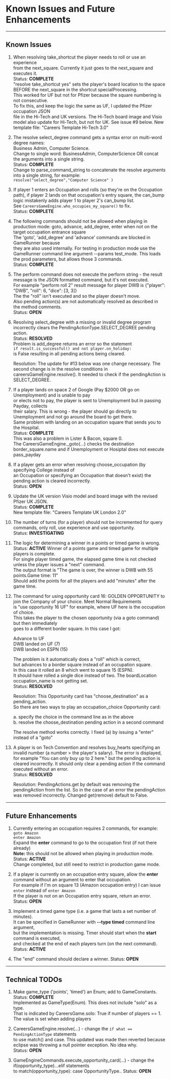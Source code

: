 # Known Issues and Future Enhancements

---
## Known Issues
1. When resolving take_shortcut the player needs to roll or use an experience<br>
from the next_square. Currently it just goes to the next_square and executes it.<br>
Status: **COMPLETE**<br>
"resolve take_shortcut yes" sets the player's board location to the space<br>
 BEFORE the next_square in the shortcut specialProcessing.<br>
 This worked for UF but not for Pfizer because the square numbering is not consecutive.<br>
 To fix this, and keep the logic the same as UF, I updated the Pfizer occupation JSON<br>
 file in the Hi-Tech and UK versions. The Hi-Tech board image and Visio model also update
 for Hi-Tech, but not for UK. See issue #9 below. New template file: "Careers Template Hi-Tech 3.0"</p>

2. The resolve select_degree command gets a syntax error on multi-word degree names:<br>
Business Admin, Computer Science. <br>
Change to single word: BusinessAdmin, ComputerScience OR concat the arguments into a single string.<br>
Status: **COMPLETE**<br>
Change to parse_command_string to concatenate the resolve arguments
into a single string, for example:<br> `resolve("select_degree","Computer Science" )`</p>

3. If player 1 enters an Occupation and rolls (so they're on the Occupation path),
if player 2 lands on that occupation's entry square, the can_bump<br>
logic mistakenly adds player 1 to player 2's can_bump list.<br>
See `CareersGameEngine.who_occupies_my_square()` to fix.<br>
Status: **COMPLETE**</p>

4. The following commands should not be allowed when playing in production mode:
goto, advance, add_degree, enter <occupation> when not on the target occupation entrance square<br>
The 'goto', 'add_degree' and 'advance' commands are blocked in GameRunner because<br>
they are also used internally. For testing in production mode use the GameRunner
command line argument --params test_mode. This loads the prod parameters, but allows those 3 commands.<br>
Status: **COMPLETE**</p>

5. The perform command does not execute the perform string - the result
message is the JSON formatted command, but it's not executed.<br>
For example "perform roll 2" result message for player DWB is {"player": "DWB", "roll": 6, "dice": [3, 3]}<br>
The the "roll" isn't executed and so the player doesn't move.<br>
Also pending action(s) are not automatically resolved as described in the method comments.<br>
Status: **OPEN**</p>

6. Resolving select_degree with a missing or invalid degree program<br>
incorrectly clears the PendingActionType.SELECT_DEGREE pending action.<br>
Status: **RESOLVED**<br>
Problem is add_degree returns an error so the statement<br>
`if result.is_successful() and not player.on_holiday:`<br>
is False resulting in all pending actions being cleared.</p>
Resolution: The update for #13 below was one change necessary.
The second change is in the resolve conditions in careersGameEngine.resolve().
It needed to check if the pendingAction is SELECT_DEGREE.

7. If a player lands on space 2 of Google (Pay $2000 OR go on Unemployment) and is unable to pay<br>
or elects not to pay, the player is sent to Unemployment but in passing Payday, collects<br>
their salary. This is wrong - the player should go directly to Unemployment and not go around the board to get there.<br>
Same problem with landing on an occupation square that sends you to the Hospital.<br>
Status: **COMPLETE**<br>
This was also a problem in Lister & Bacon, square 0.<br>
The CareersGameEngine._goto(...)  checks the destination border_square.name 
and if Unemployment or Hosiptal does not execute pass_payday </p>

8. If a player gets an error when resolving choose_occupation (by specifying College instead of <br>
an Occupation or specifying an Occupation that doesn't exist) the pending action
is cleared incorrectly.<br>
Status: **OPEN**</p>

9. Update the UK version Visio model and board image with the revised Pfizer UK JSON.<br>
Status: **COMPLETE**<br>
New template file: "Careers Template UK London 2.0"</p>

10. The number of turns (for a player) should not be incremented for query commands,
only roll, use experience and use opportunity.<br>
Status: **INVESTIGATING**

11. The logic for determining a winner in a points or timed game is wrong.
Status: **ACTIVE** Winner of a points game and timed game for multiple players is complete.<br>
For single player timed game, the elapsed game time is not checked unless the player issues a "next" command.<br>
The output format is "The game is over, the winner is DWB with 55 points.Game time: 11"<br>
Should add the points for all the players and add "minutes" after the game time.

12. The command for using opportunity card 16: GOLDEN  OPPORTUNITY to join the Company of your choice. Meet Normal Requirements<br>
is "use opportunity 16 UF" for example, where UF here is the occupation of choice.<br>
This takes the player to the chosen opportunity (via a goto command) but then immediately<br>
goes to a different border square. In this case I got:</p>
  Advance to  UF<br>
  DWB landed on UF  (7)<br>
  DWB landed on ESPN  (15)</p>
The problem is it automatically does a "roll" which is correct,<br>
but advances to a border square instead of an occupation square.<br>
In this case it rolled an 8 which went to square 15 (ESPN).<br>
It should have rolled a single dice instead of two. The boardLocation occupation_name is not getting set.<br>
Status: **RESOLVED**</p>
Resolution: This Opportunity card has "choose_destination" as a pending_action.<br>
So there are two ways to play an occupation_choice Opportunity card:</p>
  a. specify the choice in the command line as in the above<br>
  b. resolve the choose_destination pending action in a second command</p>
The resolve method works correctly. I fixed (a) by issuing a "enter" instead of a "goto"

13. A player is on Tech Convention and resolves buy_hearts specifying an invalid number
(a number > the player's salary). The error is displayed, for example "You can only buy up to 2 here."
but the pending action is cleared incorrectly. It should only clear a pending action
if the command executed without an error.<br>
Status: **RESOLVED**</p>
Resolution: PendingActions.get by default was removing the pendingAction from the list.
So in the case of an error the pendingAction was removed incorrectly.
Changed get(remove) default to False.

---
## Future Enhancements
1. Currently entering an occupation requires 2 commands, for example:<br>
	`goto Amazon`<br>
	`enter Amazon`<br>
Expand the **enter** command to go to the occupation first (if not there already)<br>
**Note:** this should not be allowed when playing in production mode.<br>
Status: **ACTIVE**<br>
Change completed, but still need to restrict in production game mode.</p>

2. If a player is currently on an occupation entry square, allow the **enter**
command without an argument to enter that occupation.<br>
For example if I'm on square 13 (Amazon occupation entry) I can issue
`enter` instead of `enter Amazon`<br>
If the player is not on an Occupation entry square, return an error.<br>
Status: **OPEN**</p>

3. Implement a timed game type (i.e. a game that lasts a set number of minutes).<br>
It can be specified in GameRunner with **--type timed** command line argument,<br>
but the implementation is missing. Timer should start when the **start** command is executed,<br>
and checked at the end of each players turn (on the next command).
Status: **ACTIVE**</p>

4. The "end" command should declare a winner.
Status: **OPEN**

---
## Technical TODOs
1. Make game_type ('points', 'timed') an Enum; add to GameConstants.<br>
Status: **COMPLETE**<br>
Implemented as GameType(Enum). This does not include "solo" as a type.<br>
That is indicated by CareersGame.solo: True if number of players == 1. The value is set when adding players</p>

2. CareersGameEngine.resolve(...) - change the `if what == PendingActionType` statements<br>
to use match() and case. This updated was made then reverted because eclipse was throwing
a null pointer exception. No idea why.<br>
Status: **OPEN**</p>

3. GameEngineCommands.execute_opportunity_card(...) - change the if(opportunity_type)...elif statements<br>
to match(opportunity_type): case OpportunityType.<whatever>.
Status: **OPEN**</p>


